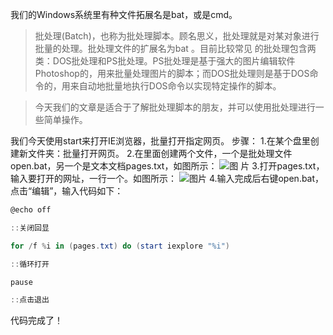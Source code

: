 我们的Windows系统里有种文件拓展名是bat，或是cmd。

> 批处理(Batch)，也称为批处理脚本。顾名思义，批处理就是对某对象进行批量的处理。批处理文件的扩展名为bat 。目前比较常见 的批处理包含两类：DOS批处理和PS批处理。PS批处理是基于强大的图片编辑软件Photoshop的，用来批量处理图片的脚本；而DOS批处理则是基于DOS命令的，用来自动地批量地执行DOS命令以实现特定操作的脚本。

> 今天我们的文章是适合于了解批处理脚本的朋友，并可以使用批处理进行一些简单操作。

我们今天使用start来打开IE浏览器，批量打开指定网页。
步骤：
1.在某个盘里创建新文件夹：批量打开网页。
2.在里面创建两个文件，一个是批处理文件open.bat，另一个是文本文档pages.txt，如图所示：
![图
片](https://img-blog.csdnimg.cn/20200716191649527.png)
3.打开pages.txt，输入要打开的网址，一行一个。如图所示：
![图片](https://pic.2ge.org/cdn/?url=https://img-blog.csdnimg.cn/20200716192141322.png?x-oss-process=image/watermark,type_ZmFuZ3poZW5naGVpdGk,shadow_10,text_aHR0cHM6Ly9ibG9nLmNzZG4ubmV0L1BhbkRhb3hpMjAyMA==,size_16,color_FFFFFF,t_70)
4.输入完成后右键open.bat，点击“编辑”，输入代码如下：

```powershell
@echo off

::关闭回显

for /f %i in (pages.txt) do (start iexplore "%i")

::循环打开

pause

::点击退出
```
代码完成了！

